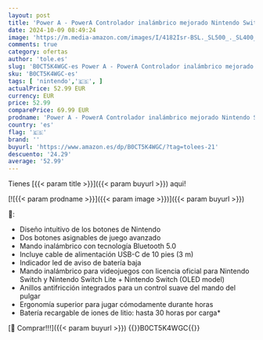 ```yaml
---
layout: post
title: 'Power A - PowerA Controlador inalámbrico mejorado Nintendo Switch - Peely'
date: 2024-10-09 08:49:24
image: 'https://m.media-amazon.com/images/I/4182Isr-BSL._SL500_._SL400_.jpg'
comments: true
category: ofertas
author: 'tole.es'
slug: 'B0CT5K4WGC-es Power A - PowerA Controlador inalámbrico mejorado Nintendo...'
sku: 'B0CT5K4WGC-es'
tags: [ 'nintendo','🇪🇸', ]
actualPrice: 52.99 EUR
currency: EUR
price: 52.99
comparePrice: 69.99 EUR
prodname: 'Power A - PowerA Controlador inalámbrico mejorado Nintendo Switch - Peely'
country: 'es'
flag: '🇪🇸'
brand: ''
buyurl: 'https://www.amazon.es/dp/B0CT5K4WGC/?tag=tolees-21'
descuento: '24.29'
average: '52.99'
---
```


Tienes [{{< param title >}}]({{< param buyurl >}}) aqui!

[![{{< param prodname >}}]({{< param image >}})]({{< param buyurl >}})

🔎:

- Diseño intuitivo de los botones de Nintendo
- Dos botones asignables de juego avanzado
- Mando inalámbrico con tecnología Bluetooth 5.0
- Incluye cable de alimentación USB-C de 10 pies (3 m)
- Indicador led de aviso de batería baja
- Mando inalámbrico para videojuegos con licencia oficial para Nintendo Switch y Nintendo Switch Lite + Nintendo Switch (OLED model)
- Anillos antifricción integrados para un control suave del mando del pulgar
- Ergonomía superior para jugar cómodamente durante horas
- Batería recargable de iones de litio: hasta 30 horas por carga*

[🛒 Comprar!!!]({{< param buyurl >}})
{{<world>}}B0CT5K4WGC{{</world>}}
